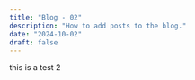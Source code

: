 ```yaml
---
title: "Blog - 02"
description: "How to add posts to the blog."
date: "2024-10-02"
draft: false
---
```

this is a test 2